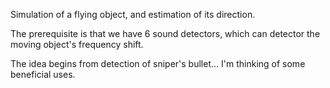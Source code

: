 Simulation of a flying object, and estimation of its direction.

The prerequisite is that we have 6 sound detectors, which can detector the moving object's frequency shift.

The idea begins from detection of sniper's bullet... I'm thinking of some beneficial uses.






